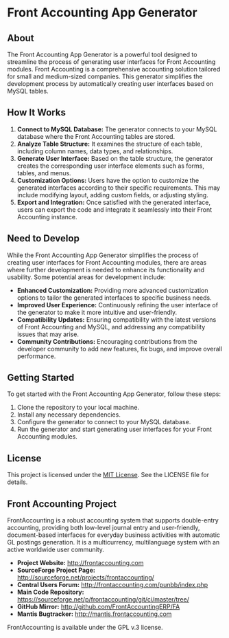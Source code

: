   <h1>Front Accounting App Generator</h1>

  <h2>About</h2>

  <p>The Front Accounting App Generator is a powerful tool designed to streamline the process of generating user interfaces for Front Accounting modules. Front Accounting is a comprehensive accounting solution tailored for small and medium-sized companies. This generator simplifies the development process by automatically creating user interfaces based on MySQL tables.</p>

  <h2>How It Works</h2>

  <ol>
    <li><strong>Connect to MySQL Database:</strong> The generator connects to your MySQL database where the Front Accounting tables are stored.</li>
    <li><strong>Analyze Table Structure:</strong> It examines the structure of each table, including column names, data types, and relationships.</li>
    <li><strong>Generate User Interface:</strong> Based on the table structure, the generator creates the corresponding user interface elements such as forms, tables, and menus.</li>
    <li><strong>Customization Options:</strong> Users have the option to customize the generated interfaces according to their specific requirements. This may include modifying layout, adding custom fields, or adjusting styling.</li>
    <li><strong>Export and Integration:</strong> Once satisfied with the generated interface, users can export the code and integrate it seamlessly into their Front Accounting instance.</li>
  </ol>

  <h2>Need to Develop</h2>

  <p>While the Front Accounting App Generator simplifies the process of creating user interfaces for Front Accounting modules, there are areas where further development is needed to enhance its functionality and usability. Some potential areas for development include:</p>

  <ul>
    <li><strong>Enhanced Customization:</strong> Providing more advanced customization options to tailor the generated interfaces to specific business needs.</li>
    <li><strong>Improved User Experience:</strong> Continuously refining the user interface of the generator to make it more intuitive and user-friendly.</li>
    <li><strong>Compatibility Updates:</strong> Ensuring compatibility with the latest versions of Front Accounting and MySQL, and addressing any compatibility issues that may arise.</li>
    <li><strong>Community Contributions:</strong> Encouraging contributions from the developer community to add new features, fix bugs, and improve overall performance.</li>
  </ul>

  <h2>Getting Started</h2>

  <p>To get started with the Front Accounting App Generator, follow these steps:</p>

  <ol>
    <li>Clone the repository to your local machine.</li>
    <li>Install any necessary dependencies.</li>
    <li>Configure the generator to connect to your MySQL database.</li>
    <li>Run the generator and start generating user interfaces for your Front Accounting modules.</li>
  </ol>


  <h2>License</h2>

  <p>This project is licensed under the <a href="link-to-license">MIT License</a>. See the LICENSE file for details.</p>


  <h2>Front Accounting Project</h2>

  <p>FrontAccounting is a robust accounting system that supports double-entry accounting, providing both low-level journal entry and user-friendly, document-based interfaces for everyday business activities with automatic GL postings generation. It is a multicurrency, multilanguage system with an active worldwide user community.</p>

  <ul>
    <li><strong>Project Website:</strong> <a href="http://frontaccounting.com">http://frontaccounting.com</a></li>
    <li><strong>SourceForge Project Page:</strong> <a href="http://sourceforge.net/projects/frontaccounting/">http://sourceforge.net/projects/frontaccounting/</a></li>
    <li><strong>Central Users Forum:</strong> <a href="http://frontaccounting.com/punbb/index.php">http://frontaccounting.com/punbb/index.php</a></li>
    <li><strong>Main Code Repository:</strong> <a href="https://sourceforge.net/p/frontaccounting/git/ci/master/tree/">https://sourceforge.net/p/frontaccounting/git/ci/master/tree/</a></li>
    <li><strong>GitHub Mirror:</strong> <a href="http://github.com/FrontAccountingERP/FA">http://github.com/FrontAccountingERP/FA</a></li>
    <li><strong>Mantis Bugtracker:</strong> <a href="http://mantis.frontaccounting.com">http://mantis.frontaccounting.com</a></li>
  </ul>

  <p>FrontAccounting is available under the GPL v.3 license.</p>
